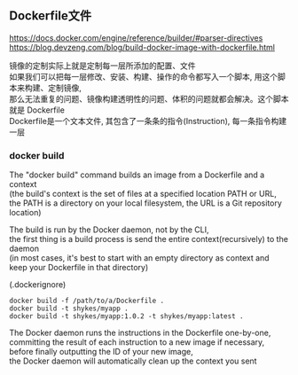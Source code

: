 ## Dockerfile文件

<https://docs.docker.com/engine/reference/builder/#parser-directives> <br/>
<https://blog.devzeng.com/blog/build-docker-image-with-dockerfile.html> <br/>

镜像的定制实际上就是定制每一层所添加的配置、文件 <br/>
如果我们可以把每一层修改、安装、构建、操作的命令都写入一个脚本, 用这个脚本来构建、定制镜像, <br/>
那么无法重复的问题、镜像构建透明性的问题、体积的问题就都会解决。这个脚本就是 Dockerfile <br/>
Dockerfile是一个文本文件, 其包含了一条条的指令(Instruction), 每一条指令构建一层 <br/>


### docker build

The "docker build" command builds an image from a Dockerfile and a context <br/>
(the build's context is the set of files at a specified location PATH or URL,  <br/>
the PATH is a directory on your local filesystem, the URL is a Git repository location) <br/>

The build is run by the Docker daemon, not by the CLI,  <br/>
the first thing is a build process is send the entire context(recursively) to the daemon <br/>
(in most cases, it's best to start with an empty directory as context and keep your Dockerfile in that directory) <br/>

(.dockerignore)

```
docker build -f /path/to/a/Dockerfile .
docker build -t shykes/myapp .
docker build -t shykes/myapp:1.0.2 -t shykes/myapp:latest .
```

The Docker daemon runs the instructions in the Dockerfile one-by-one,  <br/>
committing the result of each instruction to a new image if necessary,  <br/>
before finally outputting the ID of your new image,  <br/>
the Docker daemon will automatically clean up the context you sent <br/>
